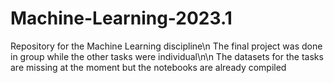 # Machine-Learning-2023.1

Repository for the Machine Learning discipline\n
The final project was done in group while the other tasks were individual\n\n
The datasets for the tasks are missing at the moment but the notebooks are already compiled
